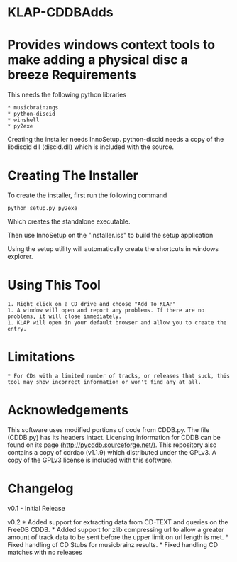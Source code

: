 KLAP-CDDBAdds
====================

Provides windows context tools to make adding a physical disc a breeze
Requirements
====================

This needs the following python libraries

    * musicbrainzngs
    * python-discid
    * winshell
    * py2exe
    
Creating the installer needs InnoSetup. python-discid needs a copy of the libdiscid dll (discid.dll) which is included with the source.

Creating The Installer
=====================
To create the installer, first run the following command

    python setup.py py2exe
    
Which creates the standalone executable.

Then use InnoSetup on the "installer.iss" to build the setup application

Using the setup utility will automatically create the shortcuts in windows explorer.

Using This Tool
======================

    1. Right click on a CD drive and choose "Add To KLAP"
    1. A window will open and report any problems. If there are no problems, it will close immediately.
    1. KLAP will open in your default browser and allow you to create the entry.
   
Limitations
=======================

    * For CDs with a limited number of tracks, or releases that suck, this tool may show incorrect information or won't find any at all.
    
Acknowledgements
=======================

This software uses modified portions of code from CDDB.py. The file (CDDB.py) has its headers intact. Licensing information for CDDB can be found on its page (http://pycddb.sourceforge.net/). This repository also contains a copy of cdrdao (v1.1.9) which distributed under the GPLv3. A copy of the GPLv3 license is included with this software.

Changelog
=======================

v0.1 - Initial Release

v0.2
    * Added support for extracting data from CD-TEXT and queries on the FreeDB CDDB.
    * Added support for zlib compressing url to allow a greater amount of track data to be sent before the upper limit on url length is met.
    * Fixed handling of CD Stubs for musicbrainz results.
    * Fixed handling CD matches with no releases
